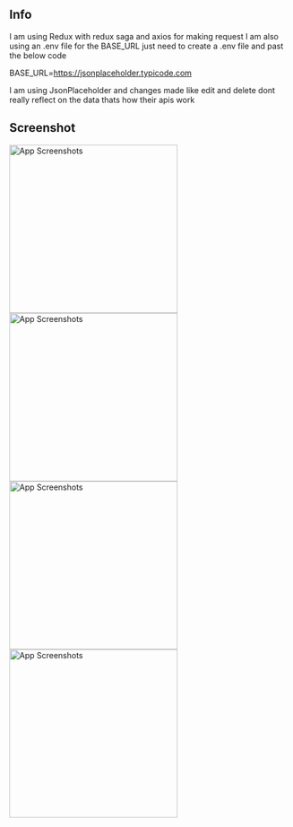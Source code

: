 ## Info

I am using Redux with redux saga and axios for making request
I am also using an .env file for the BASE_URL just need to create a .env file and past the below code

BASE_URL=https://jsonplaceholder.typicode.com 

I am using JsonPlaceholder and changes made like edit and delete dont really reflect on the data thats how their apis work

## Screenshot

<img src="https://firebasestorage.googleapis.com/v0/b/inzzisuites.appspot.com/o/Simulator%20Screenshot%20-%20iPhone%2015%20Pro%20-%202024-08-24%20at%2021.37.48.png?alt=media&token=aa257405-ed7e-4652-b54c-6d886df4e33e" alt="App Screenshots" width="300"/>

<img src="https://firebasestorage.googleapis.com/v0/b/inzzisuites.appspot.com/o/Simulator%20Screenshot%20-%20iPhone%2015%20Pro%20-%202024-08-24%20at%2021.37.52.png?alt=media&token=5353cfd8-0e06-4174-9137-ce425d5db816" alt="App Screenshots" width="300"/>

<img src="https://firebasestorage.googleapis.com/v0/b/inzzisuites.appspot.com/o/Simulator%20Screenshot%20-%20iPhone%2015%20Pro%20-%202024-08-24%20at%2021.37.55.png?alt=media&token=e87a6626-2e24-4a7e-8fc6-628446f50c06" alt="App Screenshots" width="300"/>

<img src="https://firebasestorage.googleapis.com/v0/b/inzzisuites.appspot.com/o/Simulator%20Screenshot%20-%20iPhone%2015%20Pro%20-%202024-08-24%20at%2021.37.59.png?alt=media&token=3ebc39fa-c41d-4338-b7f3-35dce53eeed3" alt="App Screenshots" width="300"/>

